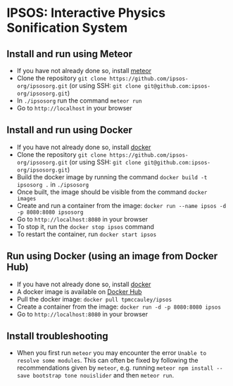 # IPSOS: Interactive Physics Sonification System

## Install and run using Meteor

*   If you have not already done so, install [meteor](https://www.meteor.com/)
*   Clone the repository `git clone https://github.com/ipsos-org/ipsosorg.git` (or using SSH: `git clone git@github.com:ipsos-org/ipsosorg.git`)
*   In `./ipsosorg` run the command `meteor run`
*   Go to `http://localhost` in your browser

## Install and run using Docker

*   If you have not already done so, install [docker](https://www.docker.com/)
*   Clone the repository `git clone https://github.com/ipsos-org/ipsosorg.git` (or using SSH: `git clone git@github.com:ipsos-org/ipsosorg.git`)
*   Build the docker image by running the command `docker build -t ipsosorg .` in `./ipsosorg` 
*   Once built, the image should be visible from the command `docker images`
*   Create and run a container from the image: `docker run --name ipsos -d -p 8080:8080 ipsosorg`
*   Go to `http://localhost:8080` in your browser
*   To stop it, run the `docker stop ipsos` command
*   To restart the container, run `docker start ipsos`

## Run using Docker (using an image from Docker Hub)

*   If you have not already done so, install [docker](https://www.docker.com/)
*   A docker image is available on [Docker Hub](https://hub.docker.com/r/tpmccauley/ipsos/)
*   Pull the docker image: `docker pull tpmccauley/ipsos`
*   Create a container from the image: `docker run -d -p 8080:8080 ipsos`
*   Go to `http://localhost:8080` in your browser


## Install troubleshooting

*   When you first run `meteor` you may encounter the error `Unable to resolve some modules`. This can often be fixed by following the recommendations
given by `meteor`, e.g. running `meteor npm install --save bootstrap tone nouislider` and then `meteor run`.


